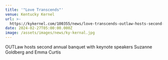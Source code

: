 ```yaml
---
title: '"Love Transcends"'
venue: Kentucky Kernel
url: >-
  https://kykernel.com/100355/news/love-transcends-outlaw-hosts-second-annual-banquet/
date: 2024-02-27T05:00:00.000Z
image: /assets/images/news/ky-kernal.jpg
---
```


OUTLaw hosts second annual banquet with keynote speakers Suzanne Goldberg and Emma Curtis
